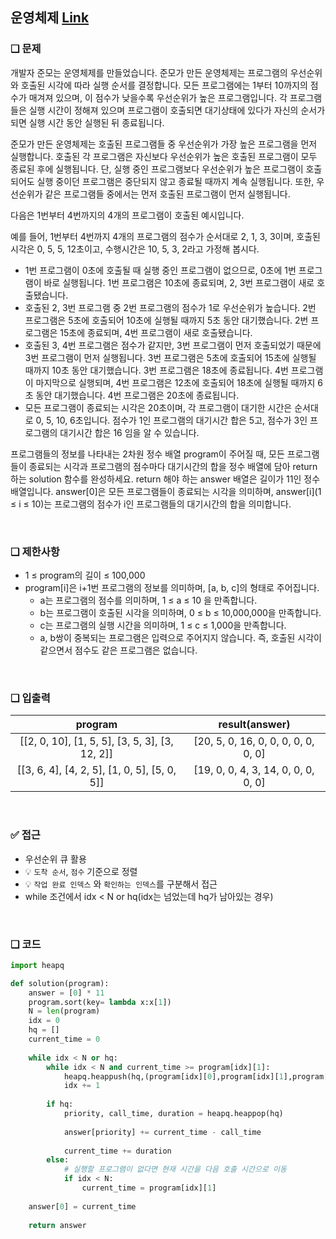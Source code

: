 ## 운영체제 [Link](https://school.programmers.co.kr/learn/courses/15008/lessons/121686)

### ❑ 문제
개발자 준모는 운영체제를 만들었습니다. 준모가 만든 운영체제는 프로그램의 우선순위와 호출된 시각에 따라 실행 순서를 결정합니다. 모든 프로그램에는 1부터 10까지의 점수가 매겨져 있으며, 이 점수가 낮을수록 우선순위가 높은 프로그램입니다. 각 프로그램들은 실행 시간이 정해져 있으며 프로그램이 호출되면 대기상태에 있다가 자신의 순서가 되면 실행 시간 동안 실행된 뒤 종료됩니다.

준모가 만든 운영체제는 호출된 프로그램들 중 우선순위가 가장 높은 프로그램을 먼저 실행합니다. 호출된 각 프로그램은 자신보다 우선순위가 높은 호출된 프로그램이 모두 종료된 후에 실행됩니다. 단, 실행 중인 프로그램보다 우선순위가 높은 프로그램이 호출되어도 실행 중이던 프로그램은 중단되지 않고 종료될 때까지 계속 실행됩니다. 또한, 우선순위가 같은 프로그램들 중에서는 먼저 호출된 프로그램이 먼저 실행됩니다.

다음은 1번부터 4번까지의 4개의 프로그램이 호출된 예시입니다.


예를 들어, 1번부터 4번까지 4개의 프로그램의 점수가 순서대로 2, 1, 3, 3이며, 호출된 시각은 0, 5, 5, 12초이고, 수행시간은 10, 5, 3, 2라고 가정해 봅시다.

- 1번 프로그램이 0초에 호출될 때 실행 중인 프로그램이 없으므로, 0초에 1번 프로그램이 바로 실행됩니다. 1번 프로그램은 10초에 종료되며, 2, 3번 프로그램이 새로 호출됐습니다.
- 호출된 2, 3번 프로그램 중 2번 프로그램의 점수가 1로 우선순위가 높습니다. 2번 프로그램은 5초에 호출되어 10초에 실행될 때까지 5초 동안 대기했습니다. 2번 프로그램은 15초에 종료되며, 4번 프로그램이 새로 호출됐습니다.
- 호출된 3, 4번 프로그램은 점수가 같지만, 3번 프로그램이 먼저 호출되었기 때문에 3번 프로그램이 먼저 실행됩니다. 3번 프로그램은 5초에 호출되어 15초에 실행될 때까지 10초 동안 대기했습니다. 3번 프로그램은 18초에 종료됩니다.
4번 프로그램이 마지막으로 실행되며, 4번 프로그램은 12초에 호출되어 18초에 실행될 때까지 6초 동안 대기했습니다. 4번 프로그램은 20초에 종료됩니다.
- 모든 프로그램이 종료되는 시각은 20초이며, 각 프로그램이 대기한 시간은 순서대로 0, 5, 10, 6초입니다. 점수가 1인 프로그램의 대기시간 합은 5고, 점수가 3인 프로그램의 대기시간 합은 16 임을 알 수 있습니다.

프로그램들의 정보를 나타내는 2차원 정수 배열 program이 주어질 때, 모든 프로그램들이 종료되는 시각과 프로그램의 점수마다 대기시간의 합을 정수 배열에 담아 return 하는 solution 함수를 완성하세요. return 해야 하는 answer 배열은 길이가 11인 정수 배열입니다. answer[0]은 모든 프로그램들이 종료되는 시각을 의미하며, answer[i](1 ≤ i ≤ 10)는 프로그램의 점수가 i인 프로그램들의 대기시간의 합을 의미합니다.

<br>

### ❑ 제한사항
- 1 ≤ program의 길이 ≤ 100,000
- program[i]은 i+1번 프로그램의 정보를 의미하며, [a, b, c]의 형태로 주어집니다.
    - a는 프로그램의 점수를 의미하며, 1 ≤ a ≤ 10 을 만족합니다.
    - b는 프로그램이 호출된 시각을 의미하며, 0 ≤ b ≤ 10,000,000을 만족합니다.
    - c는 프로그램의 실행 시간을 의미하며, 1 ≤ c ≤ 1,000을 만족합니다.
    - a, b쌍이 중복되는 프로그램은 입력으로 주어지지 않습니다. 즉, 호출된 시각이 같으면서 점수도 같은 프로그램은 없습니다.

<br>

### ❑ 입출력

| program | result(answer) |
|:-----------------:|:------------:|
|[[2, 0, 10], [1, 5, 5], [3, 5, 3], [3, 12, 2]]|[20, 5, 0, 16, 0, 0, 0, 0, 0, 0, 0]|
|[[3, 6, 4], [4, 2, 5], [1, 0, 5], [5, 0, 5]]|[19, 0, 0, 4, 3, 14, 0, 0, 0, 0, 0]|

<br>

### ✅ 접근
- 우선순위 큐 활용
- 💡 `도착 순서`, `점수` 기준으로 정렬
- 💡 `작업 완료 인덱스` 와 `확인하는 인덱스`를 구분해서 접근
- while 조건에서 idx < N or hq(idx는 넘었는데 hq가 남아있는 경우)

<br>

### ❑ 코드
```python
import heapq

def solution(program):
    answer = [0] * 11
    program.sort(key= lambda x:x[1])
    N = len(program)
    idx = 0
    hq = []
    current_time = 0
    
    while idx < N or hq:
        while idx < N and current_time >= program[idx][1]:
            heapq.heappush(hq,(program[idx][0],program[idx][1],program[idx][2]))
            idx += 1
        
        if hq:
            priority, call_time, duration = heapq.heappop(hq)
            
            answer[priority] += current_time - call_time
            
            current_time += duration
        else:
            # 실행할 프로그램이 없다면 현재 시간을 다음 호출 시간으로 이동
            if idx < N:
                current_time = program[idx][1]
    
    answer[0] = current_time
    
    return answer


```